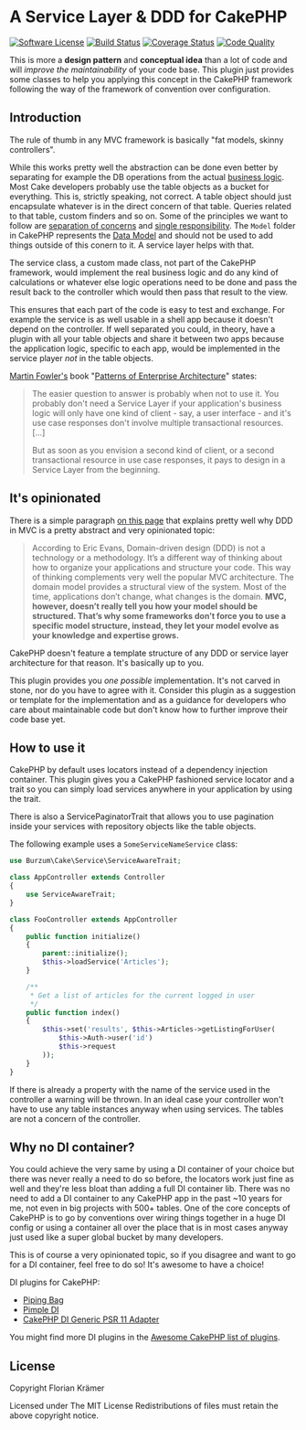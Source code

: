 #  A Service Layer & DDD for CakePHP

[![Software License](https://img.shields.io/badge/license-MIT-brightgreen.svg?style=flat-square)](LICENSE.txt)
[![Build Status](https://img.shields.io/scrutinizer/build/g/burzum/cakephp-service-layer/master.svg?style=flat-square)](https://scrutinizer-ci.com/g/burzum/cakephp-service-layer/)
[![Coverage Status](https://img.shields.io/scrutinizer/coverage/g/burzum/cakephp-service-layer/master.svg?style=flat-square)](https://scrutinizer-ci.com/g/burzum/cakephp-service-layer/?branch=master)
[![Code Quality](https://img.shields.io/scrutinizer/g/burzum/cakephp-service-layer/master.svg?style=flat-square)](https://scrutinizer-ci.com/g/burzum/cakephp-service-layer/?branch=master)

This is more a **design pattern** and **conceptual idea** than a lot of code and will *improve the maintainability* of your code base. This plugin just provides some classes to help you applying this concept in the CakePHP framework following the way of the framework of convention over configuration.

## Introduction

The rule of thumb in any MVC framework is basically "fat models, skinny controllers".

While this works pretty well the abstraction can be done even better by separating for example the DB operations from the actual [business logic](https://en.wikipedia.org/wiki/Business_logic). Most Cake developers probably use the table objects as a bucket for everything. This is, strictly speaking, not correct. A table object should just encapsulate whatever is in the direct concern of that table. Queries related to that table, custom finders and so on. Some of the principles we want to follow are [separation of concerns](https://en.wikipedia.org/wiki/Separation_of_concerns) and [single responsibility](https://en.wikipedia.org/wiki/Single_responsibility_principle). The `Model` folder in CakePHP represents the [Data Model](https://en.wikipedia.org/wiki/Data_model) and should not be used to add things outside of this conern to it. A service layer helps with that.

The service class, a custom made class, not part of the CakePHP framework, would implement the real business logic and do any kind of calculations or whatever else logic operations need to be done and pass the result back to the controller which would then pass that result to the view.

This ensures that each part of the code is easy to test and exchange. For example the service is as well usable in a shell app because it doesn't depend on the controller. If well separated you could, in theory, have a plugin with all your table objects and share it between two apps because the application logic, specific to each app, would be implemented in the service player *not* in the table objects.

[Martin Fowler's](https://en.wikipedia.org/wiki/Martin_Fowler) book "[Patterns of Enterprise Architecture](https://martinfowler.com/books/eaa.html)" states:

> The easier question to answer is probably when not to use it. You probably don't need a Service Layer if your application's business logic will only have one kind of client - say, a user interface - and it's use case responses don't involve multiple transactional resources. [...]
> 
> But as soon as you envision a second kind of client, or a second transactional resource in use case responses, it pays to design in a Service Layer from the beginning.

## It's opinionated

There is a simple paragraph [on this page](https://blog.fedecarg.com/2009/03/11/domain-driven-design-and-mvc-architectures/) that explains pretty well why DDD in MVC is a pretty abstract and very opinionated topic:

> According to Eric Evans, Domain-driven design (DDD) is not a technology or a methodology. It’s a different way of thinking about how to organize your applications and structure your code. This way of thinking complements very well the popular MVC architecture. The domain model provides a structural view of the system. Most of the time, applications don’t change, what changes is the domain. **MVC, however, doesn’t really tell you how your model should be structured. That’s why some frameworks don’t force you to use a specific model structure, instead, they let your model evolve as your knowledge and expertise grows.**

CakePHP doesn't feature a template structure of any DDD or service layer architecture for that reason. It's basically up to you. 

This plugin provides you *one possible* implementation. It's not carved in stone, nor do you have to agree with it. Consider this plugin as a suggestion or template for the implementation and as a guidance for developers who care about maintainable code but don't know how to further improve their code base yet.

## How to use it

CakePHP by default uses locators instead of a dependency injection container. This plugin gives you a CakePHP fashioned service locator and a trait so you can simply load services anywhere in your application by using the trait.

There is also a ServicePaginatorTrait that allows you to use pagination inside your services with repository objects like the table objects.

The following example uses a `SomeServiceNameService` class:
```php
use Burzum\Cake\Service\ServiceAwareTrait;

class AppController extends Controller
{
    use ServiceAwareTrait;
}

class FooController extends AppController
{
    public function initialize()
    {
        parent::initialize();
        $this->loadService('Articles');
    }

    /**
     * Get a list of articles for the current logged in user
     */
    public function index()
    {
        $this->set('results', $this->Articles->getListingForUser(
            $this->Auth->user('id')
            $this->request
        ));
    }
}
```

If there is already a property with the name of the service used in the controller a warning will be thrown. In an ideal case your controller won't have to use any table instances anyway when using services. The tables are not a concern of the controller.

## Why no DI container?

You could achieve the very same by using a DI container of your choice but there was never really a need to do so before, the locators work just fine as well and they're less bloat than adding a full DI container lib. There was no need to add a DI container to any CakePHP app in the past ~10 years for me, not even in big projects with 500+ tables. One of the core concepts of CakePHP is to go by conventions over wiring things together in a huge DI config or using a container all over the place that is in most cases anyway just used like a super global bucket by many developers.

This is of course a very opinionated topic, so if you disagree and want to go for a DI container, feel free to do so! It's awesome to have a choice!

DI plugins for CakePHP:

 * [Piping Bag](https://github.com/lorenzo/piping-bag)
 * [Pimple DI](https://github.com/rochamarcelo/cake-pimple-di)
 * [CakePHP DI Generic PSR 11 Adapter](https://github.com/robotusers/cakephp-di)
 
You might find more DI plugins in the [Awesome CakePHP list of plugins](https://github.com/FriendsOfCake/awesome-cakephp#dependency-injection).

## License

Copyright Florian Krämer

Licensed under The MIT License Redistributions of files must retain the above copyright notice.
